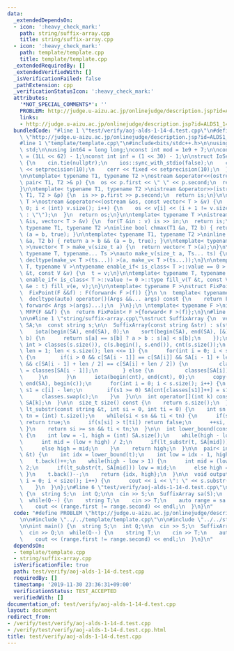 ```yaml
---
data:
  _extendedDependsOn:
  - icon: ':heavy_check_mark:'
    path: string/suffix-array.cpp
    title: string/suffix-array.cpp
  - icon: ':heavy_check_mark:'
    path: template/template.cpp
    title: template/template.cpp
  _extendedRequiredBy: []
  _extendedVerifiedWith: []
  _isVerificationFailed: false
  _pathExtension: cpp
  _verificationStatusIcon: ':heavy_check_mark:'
  attributes:
    '*NOT_SPECIAL_COMMENTS*': ''
    PROBLEM: http://judge.u-aizu.ac.jp/onlinejudge/description.jsp?id=ALDS1_14_D
    links:
    - http://judge.u-aizu.ac.jp/onlinejudge/description.jsp?id=ALDS1_14_D
  bundledCode: "#line 1 \"test/verify/aoj-alds-1-14-d.test.cpp\"\n#define PROBLEM\
    \ \"http://judge.u-aizu.ac.jp/onlinejudge/description.jsp?id=ALDS1_14_D\"\n\n\
    #line 1 \"template/template.cpp\"\n#include<bits/stdc++.h>\n\nusing namespace\
    \ std;\n\nusing int64 = long long;\nconst int mod = 1e9 + 7;\n\nconst int64 infll\
    \ = (1LL << 62) - 1;\nconst int inf = (1 << 30) - 1;\n\nstruct IoSetup {\n  IoSetup()\
    \ {\n    cin.tie(nullptr);\n    ios::sync_with_stdio(false);\n    cout << fixed\
    \ << setprecision(10);\n    cerr << fixed << setprecision(10);\n  }\n} iosetup;\n\
    \n\ntemplate< typename T1, typename T2 >\nostream &operator<<(ostream &os, const\
    \ pair< T1, T2 >& p) {\n  os << p.first << \" \" << p.second;\n  return os;\n\
    }\n\ntemplate< typename T1, typename T2 >\nistream &operator>>(istream &is, pair<\
    \ T1, T2 > &p) {\n  is >> p.first >> p.second;\n  return is;\n}\n\ntemplate< typename\
    \ T >\nostream &operator<<(ostream &os, const vector< T > &v) {\n  for(int i =\
    \ 0; i < (int) v.size(); i++) {\n    os << v[i] << (i + 1 != v.size() ? \" \"\
    \ : \"\");\n  }\n  return os;\n}\n\ntemplate< typename T >\nistream &operator>>(istream\
    \ &is, vector< T > &v) {\n  for(T &in : v) is >> in;\n  return is;\n}\n\ntemplate<\
    \ typename T1, typename T2 >\ninline bool chmax(T1 &a, T2 b) { return a < b &&\
    \ (a = b, true); }\n\ntemplate< typename T1, typename T2 >\ninline bool chmin(T1\
    \ &a, T2 b) { return a > b && (a = b, true); }\n\ntemplate< typename T = int64\
    \ >\nvector< T > make_v(size_t a) {\n  return vector< T >(a);\n}\n\ntemplate<\
    \ typename T, typename... Ts >\nauto make_v(size_t a, Ts... ts) {\n  return vector<\
    \ decltype(make_v< T >(ts...)) >(a, make_v< T >(ts...));\n}\n\ntemplate< typename\
    \ T, typename V >\ntypename enable_if< is_class< T >::value == 0 >::type fill_v(T\
    \ &t, const V &v) {\n  t = v;\n}\n\ntemplate< typename T, typename V >\ntypename\
    \ enable_if< is_class< T >::value != 0 >::type fill_v(T &t, const V &v) {\n  for(auto\
    \ &e : t) fill_v(e, v);\n}\n\ntemplate< typename F >\nstruct FixPoint : F {\n\
    \  FixPoint(F &&f) : F(forward< F >(f)) {}\n \n  template< typename... Args >\n\
    \  decltype(auto) operator()(Args &&... args) const {\n    return F::operator()(*this,\
    \ forward< Args >(args)...);\n  }\n};\n \ntemplate< typename F >\ninline decltype(auto)\
    \ MFP(F &&f) {\n  return FixPoint< F >{forward< F >(f)};\n}\n#line 4 \"test/verify/aoj-alds-1-14-d.test.cpp\"\
    \n\n#line 1 \"string/suffix-array.cpp\"\nstruct SuffixArray {\n  vector< int >\
    \ SA;\n  const string s;\n\n  SuffixArray(const string &str) : s(str) {\n    SA.resize(s.size());\n\
    \    iota(begin(SA), end(SA), 0);\n    sort(begin(SA), end(SA), [&](int a, int\
    \ b) {\n      return s[a] == s[b] ? a > b : s[a] < s[b];\n    });\n    vector<\
    \ int > classes(s.size()), c(s.begin(), s.end()), cnt(s.size());\n    for(int\
    \ len = 1; len < s.size(); len <<= 1) {\n      for(int i = 0; i < s.size(); i++)\
    \ {\n        if(i > 0 && c[SA[i - 1]] == c[SA[i]] && SA[i - 1] + len < s.size()\
    \ && c[SA[i - 1] + len / 2] == c[SA[i] + len / 2]) {\n          classes[SA[i]]\
    \ = classes[SA[i - 1]];\n        } else {\n          classes[SA[i]] = i;\n   \
    \     }\n      }\n      iota(begin(cnt), end(cnt), 0);\n      copy(begin(SA),\
    \ end(SA), begin(c));\n      for(int i = 0; i < s.size(); i++) {\n        int\
    \ s1 = c[i] - len;\n        if(s1 >= 0) SA[cnt[classes[s1]]++] = s1;\n      }\n\
    \      classes.swap(c);\n    }\n  }\n\n  int operator[](int k) const {\n    return\
    \ SA[k];\n  }\n\n  size_t size() const {\n    return s.size();\n  }\n\n  bool\
    \ lt_substr(const string &t, int si = 0, int ti = 0) {\n    int sn = (int) s.size(),\
    \ tn = (int) t.size();\n    while(si < sn && ti < tn) {\n      if(s[si] < t[ti])\
    \ return true;\n      if(s[si] > t[ti]) return false;\n      ++si, ++ti;\n   \
    \ }\n    return si >= sn && ti < tn;\n  }\n\n  int lower_bound(const string &t)\
    \ {\n    int low = -1, high = (int) SA.size();\n    while(high - low > 1) {\n\
    \      int mid = (low + high) / 2;\n      if(lt_substr(t, SA[mid])) low = mid;\n\
    \      else high = mid;\n    }\n    return high;\n  }\n\n  pair< int, int > lower_upper_bound(string\
    \ &t) {\n    int idx = lower_bound(t);\n    int low = idx - 1, high = (int) SA.size();\n\
    \    t.back()++;\n    while(high - low > 1) {\n      int mid = (low + high) /\
    \ 2;\n      if(lt_substr(t, SA[mid])) low = mid;\n      else high = mid;\n   \
    \ }\n    t.back()--;\n    return {idx, high};\n  }\n\n  void output() {\n    for(int\
    \ i = 0; i < size(); i++) {\n      cout << i << \": \" << s.substr(SA[i]) << endl;\n\
    \    }\n  }\n};\n#line 6 \"test/verify/aoj-alds-1-14-d.test.cpp\"\n\nint main()\
    \ {\n  string S;\n  int Q;\n\n  cin >> S;\n  SuffixArray sa(S);\n  cin >> Q;\n\
    \  while(Q--) {\n    string T;\n    cin >> T;\n    auto range = sa.lower_upper_bound(T);\n\
    \    cout << (range.first != range.second) << endl;\n  }\n}\n"
  code: "#define PROBLEM \"http://judge.u-aizu.ac.jp/onlinejudge/description.jsp?id=ALDS1_14_D\"\
    \n\n#include \"../../template/template.cpp\"\n\n#include \"../../string/suffix-array.cpp\"\
    \n\nint main() {\n  string S;\n  int Q;\n\n  cin >> S;\n  SuffixArray sa(S);\n\
    \  cin >> Q;\n  while(Q--) {\n    string T;\n    cin >> T;\n    auto range = sa.lower_upper_bound(T);\n\
    \    cout << (range.first != range.second) << endl;\n  }\n}\n"
  dependsOn:
  - template/template.cpp
  - string/suffix-array.cpp
  isVerificationFile: true
  path: test/verify/aoj-alds-1-14-d.test.cpp
  requiredBy: []
  timestamp: '2019-11-30 23:36:31+09:00'
  verificationStatus: TEST_ACCEPTED
  verifiedWith: []
documentation_of: test/verify/aoj-alds-1-14-d.test.cpp
layout: document
redirect_from:
- /verify/test/verify/aoj-alds-1-14-d.test.cpp
- /verify/test/verify/aoj-alds-1-14-d.test.cpp.html
title: test/verify/aoj-alds-1-14-d.test.cpp
---
```


